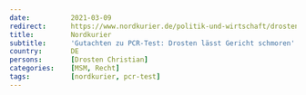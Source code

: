 ```yaml
---
date:          2021-03-09
redirect:      https://www.nordkurier.de/politik-und-wirtschaft/drosten-laesst-gericht-schmoren-0942713303.html
title:         Nordkurier
subtitle:      'Gutachten zu PCR-Test: Drosten lässt Gericht schmoren'
country:       DE
persons:       [Drosten Christian]
categories:    [MSM, Recht]
tags:          [nordkurier, pcr-test]
---
```

